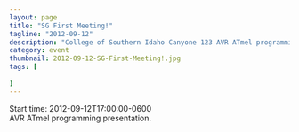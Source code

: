 ```yaml
---
layout: page 
title: "SG First Meeting!"
tagline: "2012-09-12"
description: "College of Southern Idaho Canyone 123 AVR ATmel programmin..."
category: event
thumbnail: 2012-09-12-SG-First-Meeting!.jpg
tags: [
	
]
---
```


Start time: 2012-09-12T17:00:00-0600  
AVR ATmel programming presentation.
